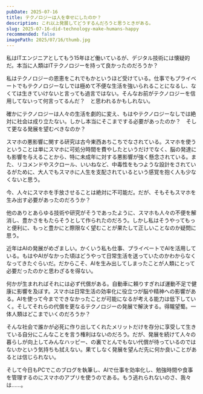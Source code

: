 ```yaml
---
pubDate: 2025-07-16
title: テクノロジーは人を幸せにしたのか？
description: これ以上発展してどうするんだろうと思うときがある。
slug: 2025-07-16-did-technology-make-humans-happy
recommended: false
imagePath: 2025/07/16/thumb.jpg
---
```


私はITエンジニアとしてもう15年ほど働いているが、デジタル技術には懐疑的だ。本当に人類はITテクノロジーを持って良かったのだろうか？

私はテクノロジーの恩恵をこれでもかというほど受けている。仕事でもプライベートでもテクノロジーなしでは極めて不便な生活を強いられることになるし、なくては生きていけないと言っても過言ではない。そんなお前がテクノロジーを信用してないって何言ってるんだ？　と思われるかもしれない。

確かにテクノロジーは人々の生活を劇的に変え、もはやテクノロジーなしでは絶対に社会は成り立たない。しかし本当にそこまでする必要があったのか？　そして更なる発展を望むべきなのか？

スマホの悪影響に関する研究は古今東西あちこちでなされている。スマホを使うということは単にスマホに可処分時間を費やしたというだけでなく、脳の発達にも影響を与えることから、特に未成年に対する悪影響が強く懸念されている。また、リコメンドやスクロール、いいねなど、中毒性をもつような設計をされているがために、大人でもスマホに人生を支配されているという感覚を抱く人も少なくないと思う。

今、人々にスマホを手放させることは絶対に不可能だ。だが、そもそもスマホを生み出す必要があったのだろうか？

他のありとあらゆる技術や研究がそうであったように、スマホも人々の不便を解消し、豊かさをもたらそうとして作られたのだろう。しかし私はそうやってもっと便利に、もっと豊かにと際限なく望むことが果たして正しいことなのか疑問に思う。

近年はAIの発展がめざましい。かくいう私も仕事、プライベートでAIを活用している。もはやAIがなかった頃はどうやって日常生活を送っていたのかわからなくなってきたぐらいだ。だからこそ、AIを生み出してしまったことが人類にとって必要だったのかと思わざるを得ない。

何かが生まれればそれには必ず代償がある。自動車に頼りすぎれば運動不足で健康に影響を及ぼす。スマホは日常生活の効率化に役立つが脳や精神への影響がある。AIを使って今までできなかったことが可能になるが考える能力は低下していく。そしてそれらの代償を更なるテクノロジーの発展で解決する。得隴望蜀。一体人類はどこまでいくのだろうか？

そんな社会で誰かが必死に作り出してくれたメリットだけを存分に享受して生きている自分にこんなことを言う権利はないのだろう。だが、発展を続けて人々の暮らしが向上してみんなハッピー、の裏でとんでもない代償が待っているのではないかという気持ちも拭えない。果てしなく発展を望んだ先に何か良いことがあるとは信じられない。

そして今日もPCでこのブログを執筆し、AIで仕事を効率化し、勉強時間や食事を管理するのにスマホのアプリを使うのである。もう逃れられないのさ、我々は……。